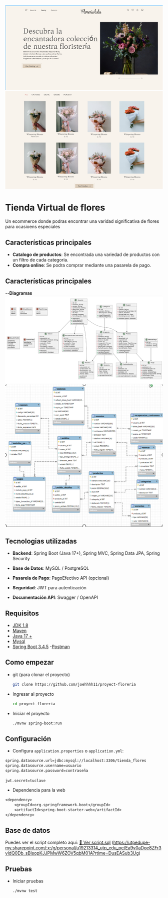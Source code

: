![Texto alternativo](docs/design.png)
![Texto alternativo](docs/design2.png)

# Tienda Virtual de flores
Un ecommerce donde podras encontrar una varidad significativa de flores para ocasioens especiales
## Características principales

- **Catalogo de productos**: Se encontrada una variedad de productos con un filtro de cada categoria.
- **Compra online**: Se podra comprar mediante una pasarela de pago.
## Características principales
--**Diagramas**
![Texto alternativo](docs/diagramaclases.png)
![Texto alternativo](docs/entidadrelacionn.png)

## Tecnologias utilizadas

- **Backend**: Spring Boot (Java 17+), Spring MVC, Spring Data JPA, Spring Security

- **Base de Datos**: MySQL / PostgreSQL

- **Pasarela de Pago**: PagoEfectivo API (opcional)

- **Seguridad**: JWT para autenticación

- **Documentación API**: Swagger / OpenAPI

## Requisitos
- [JDK 1.8](http://www.oracle.com/technetwork/java/javase/downloads/jdk8-downloads-2133151.html)
- [Maven](https://maven.apache.org)
- [Java 17 +](https://www.oracle.com/java/technologies/javase/jdk17-archive-downloads.html)
- [Mysql](https://www.mysql.com/)
- [Spring Boot 3.4.5](https://spring.io/blog/2025/04/24/spring-boot-3-4-5-available-now)
-[Postman](https://www.postman.com/)
## Como empezar

- git (para clonar el proyecto)

  ```sh
  git clone https://github.com/joehhhh11/proyect-floreria
  ```

- Ingresar al proyecto

  ```sh
  cd proyect-floreria
  ```

- Iniciar el proyecto
  ```sh
  ./mvnw spring-boot:run
   ```

## Configuración

- Configura `application.properties` o `application.yml`:

```properties
spring.datasource.url=jdbc:mysql://localhost:3306/tienda_flores
spring.datasource.username=usuario
spring.datasource.password=contraseña

jwt.secret=tuclave
```

- Dependencia para la web
```properties
<dependency>
    <groupId>org.springframework.boot</groupId>
    <artifactId>spring-boot-starter-web</artifactId>
</dependency>
```
## Base de datos

Puedes ver el script completo aquí: [📂 Ver script.sql](docs/floreria_db.sql)
(https://utpedupe-my.sharepoint.com/:x:/g/personal/u19213314_utp_edu_pe/Ea9v0aDoe8ZFr3vldQ0Db_sBIsopKJJPMwW6ZOV5qbM01A?rtime=DusEASub3Ug)

## Pruebas

- Iniciar pruebas
  ```sh
  ./mvnw test
   ```
